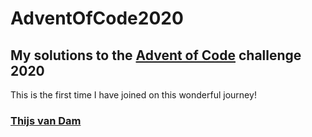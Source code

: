 # AdventOfCode2020

## My solutions to the [Advent of Code](https://adventofcode.com/) challenge 2020
This is the first time I have joined on this wonderful journey! 
### [Thijs van Dam](https://github.com/ThijsvanDam)